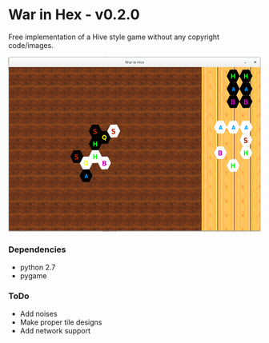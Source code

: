 # War in Hex - v0.2.0

Free implementation of a Hive style game without any copyright code/images.

![Screenshot of War in Hex](Screenshot.png?raw=true "War in Hex in action")

### Dependencies
* python 2.7
* pygame

### ToDo
* Add noises
* Make proper tile designs
* Add network support